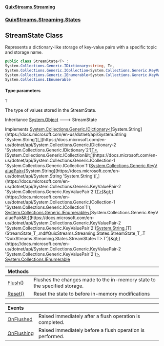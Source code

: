 #### [QuixStreams.Streaming](index.md 'index')
### [QuixStreams.Streaming.States](QuixStreams.Streaming.States.md 'QuixStreams.Streaming.States')

## StreamState<T> Class

Represents a dictionary-like storage of key-value pairs with a specific topic and storage name.

```csharp
public class StreamState<T> :
System.Collections.Generic.IDictionary<string, T>,
System.Collections.Generic.ICollection<System.Collections.Generic.KeyValuePair<string, T>>,
System.Collections.Generic.IEnumerable<System.Collections.Generic.KeyValuePair<string, T>>,
System.Collections.IEnumerable
```
#### Type parameters

<a name='QuixStreams.Streaming.States.StreamState_T_.T'></a>

`T`

The type of values stored in the StreamState.

Inheritance [System.Object](https://docs.microsoft.com/en-us/dotnet/api/System.Object 'System.Object') &#129106; StreamState<T>

Implements [System.Collections.Generic.IDictionary&lt;](https://docs.microsoft.com/en-us/dotnet/api/System.Collections.Generic.IDictionary-2 'System.Collections.Generic.IDictionary`2')[System.String](https://docs.microsoft.com/en-us/dotnet/api/System.String 'System.String')[,](https://docs.microsoft.com/en-us/dotnet/api/System.Collections.Generic.IDictionary-2 'System.Collections.Generic.IDictionary`2')[T](StreamState_T_.md#QuixStreams.Streaming.States.StreamState_T_.T 'QuixStreams.Streaming.States.StreamState<T>.T')[&gt;](https://docs.microsoft.com/en-us/dotnet/api/System.Collections.Generic.IDictionary-2 'System.Collections.Generic.IDictionary`2'), [System.Collections.Generic.ICollection&lt;](https://docs.microsoft.com/en-us/dotnet/api/System.Collections.Generic.ICollection-1 'System.Collections.Generic.ICollection`1')[System.Collections.Generic.KeyValuePair&lt;](https://docs.microsoft.com/en-us/dotnet/api/System.Collections.Generic.KeyValuePair-2 'System.Collections.Generic.KeyValuePair`2')[System.String](https://docs.microsoft.com/en-us/dotnet/api/System.String 'System.String')[,](https://docs.microsoft.com/en-us/dotnet/api/System.Collections.Generic.KeyValuePair-2 'System.Collections.Generic.KeyValuePair`2')[T](StreamState_T_.md#QuixStreams.Streaming.States.StreamState_T_.T 'QuixStreams.Streaming.States.StreamState<T>.T')[&gt;](https://docs.microsoft.com/en-us/dotnet/api/System.Collections.Generic.KeyValuePair-2 'System.Collections.Generic.KeyValuePair`2')[&gt;](https://docs.microsoft.com/en-us/dotnet/api/System.Collections.Generic.ICollection-1 'System.Collections.Generic.ICollection`1'), [System.Collections.Generic.IEnumerable&lt;](https://docs.microsoft.com/en-us/dotnet/api/System.Collections.Generic.IEnumerable-1 'System.Collections.Generic.IEnumerable`1')[System.Collections.Generic.KeyValuePair&lt;](https://docs.microsoft.com/en-us/dotnet/api/System.Collections.Generic.KeyValuePair-2 'System.Collections.Generic.KeyValuePair`2')[System.String](https://docs.microsoft.com/en-us/dotnet/api/System.String 'System.String')[,](https://docs.microsoft.com/en-us/dotnet/api/System.Collections.Generic.KeyValuePair-2 'System.Collections.Generic.KeyValuePair`2')[T](StreamState_T_.md#QuixStreams.Streaming.States.StreamState_T_.T 'QuixStreams.Streaming.States.StreamState<T>.T')[&gt;](https://docs.microsoft.com/en-us/dotnet/api/System.Collections.Generic.KeyValuePair-2 'System.Collections.Generic.KeyValuePair`2')[&gt;](https://docs.microsoft.com/en-us/dotnet/api/System.Collections.Generic.IEnumerable-1 'System.Collections.Generic.IEnumerable`1'), [System.Collections.IEnumerable](https://docs.microsoft.com/en-us/dotnet/api/System.Collections.IEnumerable 'System.Collections.IEnumerable')

| Methods | |
| :--- | :--- |
| [Flush()](StreamState_T_.Flush().md 'QuixStreams.Streaming.States.StreamState<T>.Flush()') | Flushes the changes made to the in-memory state to the specified storage. |
| [Reset()](StreamState_T_.Reset().md 'QuixStreams.Streaming.States.StreamState<T>.Reset()') | Reset the state to before in-memory modifications |

| Events | |
| :--- | :--- |
| [OnFlushed](StreamState_T_.OnFlushed.md 'QuixStreams.Streaming.States.StreamState<T>.OnFlushed') | Raised immediately after a flush operation is completed. |
| [OnFlushing](StreamState_T_.OnFlushing.md 'QuixStreams.Streaming.States.StreamState<T>.OnFlushing') | Raised immediately before a flush operation is performed. |
